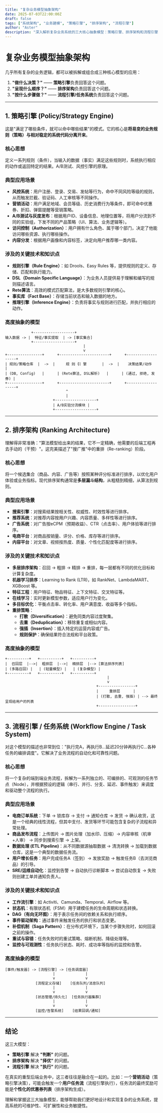 ```yaml
---
title: "复杂业务模型抽象架构"
date: 2025-07-03T22:00:00Z
draft: false
tags: ["系统架构", "业务建模", "策略引擎", "排序架构", "流程引擎"]
author: "Aster"
description: "深入解析复杂业务系统的三大核心抽象模型：策略引擎、排序架构和流程引擎，以及它们在实际业务中的应用。"
---
```


# 复杂业务模型抽象架构

几乎所有复杂的业务逻辑，都可以被拆解或组合成三种核心模型的应用：

1. **"做什么决策？"** —— **策略引擎**负责回答这个问题。
2. **"呈现什么顺序？"** —— **排序架构**负责回答这个问题。
3. **"按什么步骤做？"** —— **流程引擎/任务系统**负责回答这个问题。

---

## 1. 策略引擎 (Policy/Strategy Engine)

这是"满足了哪些条件，就可以命中哪些结果"的模式。它的核心是**将易变的业务规则（策略）与相对稳定的系统代码分离开来**。

### 核心思想

定义一系列规则（条件），当输入的数据（事实）满足这些规则时，系统执行相应的动作或返回特定的结果。A/B测试、风控引擎的原理。

### 典型应用场景

- **风控系统**：用户注册、登录、交易、发帖等行为，命中不同风险等级的规则，从而触发拦截、验证码、人工审核等不同操作。
- **营销活动**：用户满足地域、会员等级、历史消费行为等条件，即可命中优惠券、折扣、弹窗提醒等营销策略。
- **A/B测试与灰度发布**：根据用户ID、设备信息、地理位置等，将用户分流到不同的实验组，下发不同的产品策略（UI、算法、业务逻辑等）。
- **访问控制（Authorization）**：用户拥有什么角色、属于哪个部门，决定了他能访问哪些资源、执行哪些操作。
- **内容分发**：根据用户画像和内容标签，决定向用户推荐哪一类内容。

### 涉及的关键技术和知识点

- **规则引擎（Rule Engine）**：如 Drools、Easy Rules 等，提供规则的定义、存储、匹配和执行能力。
- **DSL（Domain Specific Language）**：为业务人员提供易于理解和编写的规则描述语言。
- **Rete算法**：高效的模式匹配算法，是大多数规则引擎的核心。
- **事实库（Fact Base）**：存储当前状态和输入数据的地方。
- **推理引擎（Inference Engine）**：负责将事实与规则进行匹配，并执行相应的动作。

### 高度抽象的模型

```
            +-------------------+
输入数据 -> |  特征/事实提取  | -> [事实集合]
            +-------------------+
                                    |
                                    v
+----------------+      +-----------------------+      +-------------------+
| 规则/策略仓库  |  ->  |     规 则 引 擎       |  ->  |    决策结果/动作   |
| (DB, Config)   |      | (Rete算法, DSL解析)   |      | (通过, 拒绝, 发券) |
+----------------+      +-----------------------+      +-------------------+
                            ^
                            |
                      +-------------------+
                      | A/B实验分流模块 |
                      +-------------------+
```

---

## 2. 排序架构 (Ranking Architecture)

理解得非常准确："算法模型给出来的结果，它不一定精确，他需要的后端工程再去手动的（干预）"。这完美描述了"搜广推"中的重排（Re-ranking）阶段。

### 核心思想

将一个候选集合（商品、内容、广告等）按照某种评分标准进行排序，以优化用户体验或业务指标。现代排序架构通常是**多层漏斗结构**，从粗糙到精细，从算法到规则。

### 典型应用场景

- **搜索引擎**：对搜索结果按相关性、权威性、时效性等进行排序。
- **推荐系统**：对推荐内容按用户兴趣、内容质量、多样性等进行排序。
- **广告系统**：对广告按eCPM（预期收益）、CTR（点击率）、用户体验等进行排序。
- **电商平台**：对商品按销量、评分、价格、库存等进行排序。
- **内容平台**：对文章、视频按热度、质量、个性化匹配度等进行排序。

### 涉及的关键技术和知识点

- **多层排序架构**：召回 -> 粗排 -> 精排 -> 重排，每一层都有不同的优化目标和计算复杂度。
- **机器学习排序**：Learning to Rank (LTR)，如 RankNet、LambdaMART、XGBoost 等。
- **特征工程**：用户特征、物品特征、上下文特征、交叉特征等。
- **在线学习**：实时更新模型参数，适应用户行为变化。
- **多目标优化**：平衡点击率、转化率、用户满意度、收益等多个指标。
- **重排策略**：
    - **打散（Diversification）**：避免同类内容过度聚集。
    - **去重（Deduplication）**：移除重复或相似内容。
    - **强插（Insertion）**：插入特定的运营内容或广告。
    - **规则保护**：确保结果符合法规和平台政策。

### 高度抽象的模型

```
+----------+   +----------+   +----------+
|  召回层  |-->|  粗排层  |-->|  精排层  |--> [算法排序列表]
| (多路召回) |   | (轻量模型) |   | (复杂模型) |
+----------+   +----------+   +----------+
                                               |
                                               v
                                          +-----------------+
                                          |     重排层      |
                                          | (打散, 去重, 强插) | --> 最终呈现给用户的列表
                                          +-----------------+
```

---

## 3. 流程引擎 / 任务系统 (Workflow Engine / Task System)

对这个模型的描述也非常到位："执行完A，再执行B...延迟20分钟再执行C...各种任务的编排调度"。它解决了业务流程的自动化和可靠性问题。

### 核心思想

将一个复杂的端到端业务流程，拆解为一系列独立的、可编排的、可观测的任务节点（Node），并根据预设的逻辑（串行、并行、分支、延迟、事件触发）来调度和驱动整个流程的执行。

### 典型应用场景

- **电商订单系统**：下单 -> 锁库存 -> 支付 -> 通知仓库 -> 发货 -> 确认收货，这是一个经典的线性流程，但其中支付、发货等环节可能包含复杂的子流程和异常处理。
- **商品发布流程**：上传图片 -> 图片处理（加水印、压缩）-> 内容审核（机审+人审） -> 同步到搜索引擎 -> 上架。
- **数据处理 (ETL Pipeline)**：从不同数据源抽取数据 -> 清洗转换 -> 加载到数据仓库，这是一个典型的数据任务流。
- **用户增长任务**：用户完成任务A（签到）-> 发放奖励 -> 触发任务B（去浏览商品）的引导。
- **SRE/运维自动化**：监控到告警 -> 自动执行诊断脚本 -> 尝试自动恢复 -> 失败则创建工单并通知负责人。

### 涉及的关键技术和知识点

- **工作流引擎**：如 Activiti、Camunda、Temporal、Airflow 等。
- **状态机**：有限状态机（FSM）用于建模任务的生命周期和状态转换。
- **DAG（有向无环图）**：用于表示任务间的依赖关系和执行顺序。
- **事件驱动架构**：通过事件来触发任务的执行和状态变更。
- **补偿机制（Saga Pattern）**：在分布式环境下，当某个步骤失败时，如何回滚之前的操作。
- **重试与容错**：任务失败时的重试策略、熔断机制、降级处理等。
- **监控与可观测性**：任务执行状态、耗时、成功率等指标的监控和告警。

### 高度抽象的模型

```
[事件/触发器] -> [流程引擎] -> [任务调度器]
                      |              |
                      v              v
              [流程定义存储]    [任务队列/消息队列]
                      |              |
                      v              v
              [状态管理/持久化]  [任务执行器集群]
                      |              |
                      v              v
              [监控/告警系统]    [结果回调/通知]
```

---

## 结论

这三大模型：

- **策略引擎** 解决 **"判断"** 的问题。
- **排序架构** 解决 **"择优"** 的问题。
- **流程引擎** 解决 **"执行"** 的问题。

在真实的重型后端业务中，这三者往往是融合在一起的。比如：一个**营销活动**（策略引擎决策），可能会触发一个**用户任务流**（流程引擎执行），任务流的最终奖励可能是**个性化的优惠券列表**（排序架构生成）。

理解和掌握这三大抽象模型，能够帮助我们更好地设计和实现复杂的业务系统，提高系统的可维护性、可扩展性和业务敏捷性。
